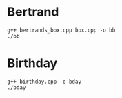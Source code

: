 # Bertrand
```
g++ bertrands_box.cpp bpx.cpp -o bb
./bb
```

# Birthday
```
g++ birthday.cpp -o bday
./bday
```
